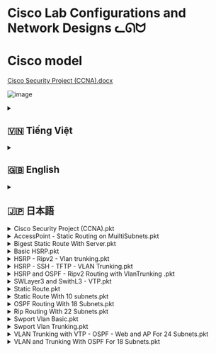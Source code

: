 # Cisco Lab Configurations and Network Designs ᓚᘏᗢ

# Cisco model
[Cisco Security Project (CCNA).docx](https://github.com/user-attachments/files/19053544/Cisco.Security.Project.CCNA.docx)

![image](https://github.com/user-attachments/assets/cdbd3e4b-6d1f-4ee6-9bca-18710c01608a)



<!-- Vietnamese -->
<details>
  <summary><h2>🇻🇳 Tiếng Việt</h2></summary>

## Giới thiệu

Repository này chứa các file cấu hình (packet tracer files - `.pkt`) và tài liệu thiết kế cho các bài lab mạng Cisco, bao gồm nhiều chủ đề như:

*   **Cisco Security:** Các cấu hình liên quan đến bảo mật mạng Cisco (CCNA Security).
*   **OSPF (Open Shortest Path First):** Cấu hình định tuyến OSPF cơ bản và nâng cao (nhiều subnet).
*   **RIP (Routing Information Protocol):** Cấu hình định tuyến RIP.
*   **Switchport VLAN:** Cấu hình VLAN cơ bản và trunking.
*   **VTP (VLAN Trunking Protocol):** Cấu hình VTP (quản lý VLAN tập trung).
*   **Webserver and AP (Access Point):** Cấu hình webserver và access point.
*   **SSH (Secure Shell):** Cấu hình SSH (truy cập/quản lý thiết bị từ xa, mã hóa).
*   **Cân bằng tải (Load Balancing):** Cấu hình cân bằng tải (phân phối lưu lượng, tăng khả năng chịu tải).
*   **Backup - Restore:** Cấu hình backup và restore cấu hình thiết bị.
*   **RADIUS (Remote Authentication Dial-In User Service):** Cấu hình RADIUS server (xác thực/ủy quyền tập trung).

## Nội dung

*   **`Cisco Security Project (CCNA).pkt`:** File Packet Tracer chứa các cấu hình bảo mật Cisco. Các lệnh cấu hình có thể bao gồm:
    *   `username <username> privilege <level> secret <password>` (Tạo user)
    *   `enable secret <password>` (Đặt mật khẩu enable)
    *   `line vty 0 4`
        *   `login local` (Yêu cầu đăng nhập bằng user local)
        *   `transport input ssh` (Chỉ cho phép kết nối SSH)
    *   `ip access-list standard <acl-name>` (Tạo access list)
        *   `permit <ip_address> <wildcard>`
        * `deny any`
    *   `ip access-group <acl-name> in` (Áp dụng access list vào interface)
    *   `service password-encryption` (Mã hoá mật khẩu)
    *   `security passwords min-length <length>` (Độ dài tối thiểu mật khẩu)
    *	`login block-for <seconds> attempts <number> within <seconds>` (Chống brute-force)
    *	`ip ssh version 2` (Chỉ sử dụng SSH version 2)
    * `crypto key generate rsa` (Tạo key RSA cho SSH, nên chỉ định `modulus <bitsize>`, ví dụ: `modulus 2048`)

*   **`OSPF Routing Basic.pkt`:** Cấu hình OSPF cơ bản. Các lệnh:
    *   `router ospf <process-id>`
    *   `network <network-address> <wildcard-mask> area <area-id>`
    *   `show ip ospf neighbor` (Kiểm tra neighbor)
    *   `show ip route ospf` (Xem route OSPF)
    *   `show ip ospf interface brief`

*   **`OSPF Routing With 18 Subnets.pkt`:** Cấu hình OSPF với nhiều subnet.  Cấu hình area, redistribute, default route (nếu cần).

*   **`Rip Routing With 22 Subnets.pkt`:** Cấu hình RIP với nhiều subnet.
    *   `router rip`
    *   `version 2`
    *   `network <network-address>` (classful network address)
    *   `no auto-summary`
    *   `show ip route rip`
    * `passive-interface <interface>` (nếu không muốn gửi update qua interface nào đó)

*   **`Swport Vlan Basic.pkt`:** Cấu hình VLAN cơ bản.
    *   `vlan <vlan-id>`
    *   `name <vlan-name>`
    *   `interface <interface-name>`
    *   `switchport mode access`
    *   `switchport access vlan <vlan-id>`
    *   `show vlan brief`

*   **`Swport Vlan Trunking.pkt`:** Cấu hình trunking.
    *   `interface <interface-name>`
    *   `switchport mode trunk`
    *   `switchport trunk encapsulation dot1q`
    *   `switchport trunk allowed vlan <vlan-list>` (hoặc `switchport trunk allowed vlan add/remove/except`)
    *   `show interfaces trunk`

*   **`VLAN and Trunking With OSPF For 18 Subnets.pkt`:** Kết hợp VLAN, trunking và OSPF.

*   **`VLAN Trunking with VTP - OSPF - Web and AP For 24 Subnets.pkt`:** Cấu hình VLAN, trunking, VTP, OSPF, webserver và AP.
    *   `vtp mode {server | client | transparent}`
    *   `vtp domain <domain-name>`
    *   `vtp password <password>`
    *   `ip address <ip-address> <subnet-mask>` (cho interface, webserver)
    *   Cấu hình DHCP (nếu cần).
    * Cấu hình Wireless LAN Controller (WLC) và AP.

* **`Load Balancing.pkt` (Ví dụ):** File này *có thể* chứa cấu hình cân bằng tải, tuy nhiên cần file cụ thể để biết chi tiết.  Cấu hình cân bằng tải phụ thuộc lớn vào thiết bị hoặc phần mềm được sử dụng. Ví dụ:
    * **Trên Router Cisco (PBR - Policy-Based Routing):**
        *  `route-map <map-name> permit 10`
        *  `match ip address <access-list>`
        *  `set ip next-hop <next-hop-1> <next-hop-2>`
        *  `ip access-list extended <access-list>` (định nghĩa traffic cần cân bằng tải).
        *  Áp dụng route-map vào interface: `ip policy route-map <map-name>`
    * **Trên Load Balancer chuyên dụng/Phần mềm (HAProxy, Nginx):** Cấu hình sẽ rất khác, và thường được thực hiện thông qua file cấu hình riêng của phần mềm đó.

* **`Backup_Restore.pkt` (Ví dụ):** File này *có thể* mô phỏng backup/restore.
    *   **Backup:**  `copy running-config tftp` (hoặc `copy startup-config tftp`), sau đó nhập địa chỉ IP của TFTP server và tên file.
    *   **Restore:** `copy tftp running-config` (hoặc `copy tftp startup-config`), sau đó nhập IP của TFTP server và tên file.
    * Sử dụng máy chủ TFTP trong Packet Tracer.

* **`RADIUS.pkt` (Ví dụ):** File này *có thể* mô phỏng RADIUS. Cần cài đặt RADIUS server (ví dụ, FreeRADIUS, hoặc sử dụng server có sẵn trong Packet Tracer), và cấu hình các thiết bị client để sử dụng RADIUS server đó:
     *  **Trên Router/Switch (client):**
        *   `radius server <server-name>`
        *   `address ipv4 <server-ip>`
        *   `key <shared-secret>`
        *   `aaa new-model` (bật AAA)
        *   `aaa authentication login default group radius local` (xác thực login bằng RADIUS, fallback về local)
        *   `aaa authorization exec default group radius local` (ủy quyền exec bằng RADIUS)
        * `line vty 0 4`
        *   `login authentication default`
     * **Trên RADIUS Server:** Cấu hình user, password, client (với shared secret).

## Hướng dẫn

1.  **Cài đặt Cisco Packet Tracer:** Cài đặt Cisco Packet Tracer.
2.  **Mở file:** Mở file `.pkt` tương ứng.
3.  **Khám phá:** Dùng các lệnh `show` (ví dụ: `show running-config`, `show ip interface brief`, `show vlan brief`, `show ip route`).

</details>

<!-- English -->
<details>
  <summary><h2>🇬🇧 English</h2></summary>

## Introduction

This repository contains Packet Tracer files (`.pkt`) and design documents for Cisco network labs, covering various topics such as:

*   **Cisco Security:** Cisco network security configurations (CCNA Security).
*   **OSPF (Open Shortest Path First):** Basic and advanced OSPF routing.
*   **RIP (Routing Information Protocol):** RIP routing configuration.
*   **Switchport VLAN:** Basic VLAN and trunking configurations.
*   **VTP (VLAN Trunking Protocol):** VTP configuration.
*   **Webserver and AP (Access Point):** Webserver and access point configuration.
*   **SSH (Secure Shell):**  SSH configuration (remote access/management, encryption).
*   **Load Balancing:** Load balancing configuration (traffic distribution, increased availability).
*   **Backup - Restore:** Device configuration backup and restore.
*   **RADIUS (Remote Authentication Dial-In User Service):** RADIUS server configuration (centralized authentication/authorization).

## Contents

*   **`Cisco Security Project (CCNA).pkt`:** Packet Tracer file with Cisco security configs.  Possible commands:
    *   `username <username> privilege <level> secret <password>`
    *   `enable secret <password>`
    *   `line vty 0 4`
        *   `login local`
        *   `transport input ssh`
    *   `ip access-list standard <acl-name>`
        *   `permit <ip_address> <wildcard>`
        *   `deny any`
    *   `ip access-group <acl-name> in`
    *   `service password-encryption`
    *   `security passwords min-length <length>`
    *	`login block-for <seconds> attempts <number> within <seconds>`
    *	`ip ssh version 2`
    *   `crypto key generate rsa` (Generate RSA key for SSH; consider specifying `modulus <bitsize>`, e.g., `modulus 2048`)

*   **`OSPF Routing Basic.pkt`:** Basic OSPF configuration. Commands:
    *   `router ospf <process-id>`
    *   `network <network-address> <wildcard-mask> area <area-id>`
    *   `show ip ospf neighbor`
    *   `show ip route ospf`
    *   `show ip ospf interface brief`

*   **`OSPF Routing With 18 Subnets.pkt`:** OSPF with multiple subnets. Area configuration, redistribution, default route (if needed).

*   **`Rip Routing With 22 Subnets.pkt`:** RIP with multiple subnets.
    *   `router rip`
    *   `version 2`
    *   `network <network-address>` (classful)
    *   `no auto-summary`
    *   `show ip route rip`
    *   `passive-interface <interface>`

*   **`Swport Vlan Basic.pkt`:** Basic VLAN configuration.
    *   `vlan <vlan-id>`
    *   `name <vlan-name>`
    *   `interface <interface-name>`
    *   `switchport mode access`
    *   `switchport access vlan <vlan-id>`
    *  `show vlan brief`

*   **`Swport Vlan Trunking.pkt`:** Trunking configuration.
    *   `interface <interface-name>`
    *   `switchport mode trunk`
    *   `switchport trunk encapsulation dot1q`
    *   `switchport trunk allowed vlan <vlan-list>`
    *   `show interfaces trunk`

*   **`VLAN and Trunking With OSPF For 18 Subnets.pkt`:** Combines VLAN, trunking, and OSPF.

*   **`VLAN Trunking with VTP - OSPF - Web and AP For 24 Subnets.pkt`:** VLAN, trunking, VTP, OSPF, webserver, and AP.
    *   `vtp mode {server | client | transparent}`
    *   `vtp domain <domain-name>`
    *   `vtp password <password>`
    *   `ip address <ip-address> <subnet-mask>` (for interfaces, webserver)
    *   DHCP configuration (if needed).
    *  Wireless LAN Controller (WLC) and AP configuration.

*   **`Load Balancing.pkt` (Example):** *Could* contain load balancing, but specific file is needed for details.  Highly dependent on the device/software.  Examples:
    *   **Cisco Router (PBR):**
        *   `route-map <map-name> permit 10`
        *   `match ip address <access-list>`
        *   `set ip next-hop <next-hop-1> <next-hop-2>`
        *   `ip access-list extended <access-list>` (define traffic to load balance).
        *   Apply route-map to interface: `ip policy route-map <map-name>`
    *   **Dedicated Load Balancer/Software (HAProxy, Nginx):** Configuration is very different, typically in a separate configuration file.

*   **`Backup_Restore.pkt` (Example):** *Could* simulate backup/restore.
    *   **Backup:** `copy running-config tftp` (or `copy startup-config tftp`), enter TFTP server IP and filename.
    *   **Restore:** `copy tftp running-config` (or `copy tftp startup-config`), enter TFTP server IP and filename.
    *   Use a TFTP server in Packet Tracer.

*   **`RADIUS.pkt` (Example):** *Could* simulate RADIUS.  Requires RADIUS server setup (e.g., FreeRADIUS, or use Packet Tracer's built-in server), and client device configuration:
    *   **On Router/Switch (client):**
        *   `radius server <server-name>`
        *   `address ipv4 <server-ip>`
        *   `key <shared-secret>`
        *   `aaa new-model`
        *   `aaa authentication login default group radius local`
        *   `aaa authorization exec default group radius local`
        *   `line vty 0 4`
        *    `login authentication default`
    *   **On RADIUS Server:** Configure users, passwords, clients (with shared secret).

## Instructions

1.  **Install Cisco Packet Tracer:** Install Cisco Packet Tracer.
2.  **Open File:** Open the relevant `.pkt` file.
3.  **Explore:** Use `show` commands (e.g., `show running-config`, `show ip interface brief`, `show vlan brief`, `show ip route`).

</details>

<!-- Japanese -->
<details>
  <summary><h2>🇯🇵 日本語</h2></summary>

## 概要

このリポジトリには、Cisco ネットワークラボ用の Packet Tracer ファイル (`.pkt`) と設計ドキュメントが含まれており、以下のようなさまざまなトピックをカバーしています。

*   **Cisco Security:** Cisco ネットワークセキュリティ設定 (CCNA Security)。
*   **OSPF (Open Shortest Path First):** 基本および高度な OSPF ルーティング。
*   **RIP (Routing Information Protocol):** RIP ルーティング設定。
*   **Switchport VLAN:** 基本的な VLAN とトランキング設定。
*   **VTP (VLAN Trunking Protocol):** VTP 設定。
*   **Webserver and AP (Access Point):** Web サーバーとアクセスポイントの設定。
*   **SSH (Secure Shell):** SSH 設定 (リモートアクセス/管理、暗号化)。
*   **ロードバランシング (Load Balancing):** ロードバランシング設定 (トラフィック分散、可用性向上)。
*   **バックアップ/リストア (Backup - Restore):** デバイス設定のバックアップとリストア。
*   **RADIUS (Remote Authentication Dial-In User Service):** RADIUS サーバー設定 (集中認証/認可)。

## 内容

*   **`Cisco Security Project (CCNA).pkt`:** Cisco セキュリティ設定を含む Packet Tracer ファイル。考えられるコマンド:
    *   `username <username> privilege <level> secret <password>`
    *   `enable secret <password>`
    *   `line vty 0 4`
        *   `login local`
        *   `transport input ssh`
    *   `ip access-list standard <acl-name>`
        *  `permit <ip_address> <wildcard>`
        * `deny any`
    *   `ip access-group <acl-name> in`
    *   `service password-encryption`
    *   `security passwords min-length <length>`
    *	`login block-for <seconds> attempts <number> within <seconds>`
    *	`ip ssh version 2`
    *   `crypto key generate rsa` (SSH 用の RSA キーを生成します。`modulus <bitsize>` (例: `modulus 2048`) の指定を検討してください)

*   **`OSPF Routing Basic.pkt`:** 基本的な OSPF 設定。コマンド:
    *   `router ospf <process-id>`
    *   `network <network-address> <wildcard-mask> area <area-id>`
    *   `show ip ospf neighbor`
    *   `show ip route ospf`
    *   `show ip ospf interface brief`

*   **`OSPF Routing With 18 Subnets.pkt`:** 複数のサブネットを持つ OSPF。エリア設定、再配布、デフォルトルート (必要な場合)。

*   **`Rip Routing With 22 Subnets.pkt`:** 複数のサブネットを持つ RIP。
    *   `router rip`
    *   `version 2`
    *   `network <network-address>` (クラスフル)
    *   `no auto-summary`
    *   `show ip route rip`
     *   `passive-interface <interface>`

*   **`Swport Vlan Basic.pkt`:** 基本的な VLAN 設定。
    *   `vlan <vlan-id>`
    *   `name <vlan-name>`
    *   `interface <interface-name>`
    *   `switchport mode access`
    *   `switchport access vlan <vlan-id>`
    *   `show vlan brief`

*   **`Swport Vlan Trunking.pkt`:** トランキング設定。
    *   `interface <interface-name>`
    *   `switchport mode trunk`
    *   `switchport trunk encapsulation dot1q`
    *   `switchport trunk allowed vlan <vlan-list>`
    *   `show interfaces trunk`

*   **`VLAN and Trunking With OSPF For 18 Subnets.pkt`:** VLAN、トランキング、OSPF を組み合わせたもの。

*   **`VLAN Trunking with VTP - OSPF - Web and AP For 24 Subnets.pkt`:** VLAN、トランキング、VTP、OSPF、Web サーバー、AP。
    *   `vtp mode {server | client | transparent}`
    *   `vtp domain <domain-name>`
    *   `vtp password <password>`
    *   `ip address <ip-address> <subnet-mask>` (インターフェイス、Web サーバー用)
    *   DHCP 設定 (必要な場合)。
    *   ワイヤレス LAN コントローラー (WLC) と AP の設定。

*   **`Load Balancing.pkt` (例):** ロードバランシングが含まれている*可能性*がありますが、詳細については特定のファイルが必要です。デバイス/ソフトウェアに大きく依存します。例:
    *   **Cisco ルーター (PBR):**
        *   `route-map <map-name> permit 10`
        *   `match ip address <access-list>`
        *   `set ip next-hop <next-hop-1> <next-hop-2>`
        *   `ip access-list extended <access-list>` (ロードバランシングするトラフィックを定義)。
        *   インターフェイスにルートマップを適用: `ip policy route-map <map-name>`
    *   **専用ロードバランサー/ソフトウェア (HAProxy、Nginx):** 設定は大きく異なり、通常は別の設定ファイルで行われます。

*   **`Backup_Restore.pkt` (例):** バックアップ/リストアをシミュレートしている*可能性*があります。
    *   **バックアップ:** `copy running-config tftp` (または `copy startup-config tftp`)、TFTP サーバーの IP とファイル名を入力。
    *   **リストア:** `copy tftp running-config` (または `copy tftp startup-config`)、TFTP サーバーの IP とファイル名を入力。
    *   Packet Tracer で TFTP サーバーを使用します。

*   **`RADIUS.pkt` (例):** RADIUS をシミュレートしている*可能性*があります。RADIUS サーバーのセットアップ (例: FreeRADIUS、または Packet Tracer の組み込みサーバーを使用) と、クライアントデバイスの設定が必要です。
    *   **ルーター/スイッチ (クライアント) 上:**
        *   `radius server <server-name>`
        *   `address ipv4 <server-ip>`
        *   `key <shared-secret>`
        *   `aaa new-model`
        *   `aaa authentication login default group radius local`
        * `aaa authorization exec default group radius local`
        * `line vty 0 4`
        * `login authentication default`

    *   **RADIUS サーバー上:** ユーザー、パスワード、クライアント (共有秘密を使用) を設定します。

## 説明書

1.  **Cisco Packet Tracer のインストール:** Cisco Packet Tracer をインストールします。
2.  **ファイルを開く:** 関連する `.pkt` ファイルを開きます。
3.  **確認:** `show` コマンド (例: `show running-config`, `show ip interface brief`, `show vlan brief`, `show ip route`) を使用します。

</details>



<details>
  <summary>Cisco Security Project (CCNA).pkt</summary>

# Picture 1
![image](https://github.com/user-attachments/assets/05e84cb1-5fb4-4f66-b3a0-8b463bec4d99)
![image](https://github.com/user-attachments/assets/2751b086-66d1-4640-ad0f-8a34fe6bda64)

</details>


<details>
  <summary>AccessPoint - Static Routing on MuiltiSubnets.pkt</summary>

# Picture 1
![image](https://github.com/user-attachments/assets/7a258009-aaad-4977-992e-156fa66aa62c)

</details>



<details>
  <summary>Bigest Static Route With Server.pkt</summary>

# Picture 1
![image](https://github.com/user-attachments/assets/49b9257e-188a-4e19-a0a0-7941df129157)


</details>



<details>
  <summary>Basic HSRP.pkt</summary>
  
# Picture 1
![image](https://github.com/user-attachments/assets/e972c42a-1351-4832-b366-9fffa2277947)

</details>



<details>
  <summary>HSRP - Ripv2 - Vlan trunking.pkt</summary>
  
# Picture 1
![image](https://github.com/user-attachments/assets/3b436fcd-331a-42d7-ad03-ae243af08258)


</details>


<details>
  <summary>HSRP - SSH - TFTP - VLAN Trunking.pkt</summary>
  
# Picture 1
![image](https://github.com/user-attachments/assets/57740d96-85b6-4c8e-b6a4-60b1e257c9ba)

</details>




<details>
  <summary>HSRP and OSPF - Ripv2 Routing with VlanTrunking .pkt</summary>
  
# Picture 1
![image](https://github.com/user-attachments/assets/fb37eff0-3f1d-420b-ad6e-d5c2b95c692c)


</details>



<details>
  <summary>SWLayer3 and SwithL3 - VTP.pkt</summary>
  
# Picture 1
![image](https://github.com/user-attachments/assets/fe91f171-6e86-4f1f-b0d6-58e91af0d6d9)


</details>


<details>
  <summary>Static Route.pkt</summary>
  
# Picture 1
![image](https://github.com/user-attachments/assets/da5df2b3-7d5b-43e0-92b0-75ab53125463)



</details>



<details>
  <summary>Static Route With 10 subnets.pkt</summary>
  
# Picture 1
![image](https://github.com/user-attachments/assets/3799540e-536d-4b44-8a0f-f655fd99165e)


</details>




<details>
  <summary>OSPF Routing With 18 Subnets.pkt</summary>

# Picture 1
![image](https://github.com/user-attachments/assets/0b2b5ba7-dc11-49ef-ae30-32e39b633ed2)

</details>


<details>
  <summary>Rip Routing With 22 Subnets.pkt</summary>

# Picture 1
![image](https://github.com/user-attachments/assets/3254187c-f694-43d7-99bc-886acc9dd64b)

</details>



<details>
  <summary>Swport Vlan Basic.pkt</summary>

# Picture 1
![image](https://github.com/user-attachments/assets/3c55d47d-b7ca-4706-8ec5-5497a660a91e)

</details>



<details>
  <summary>Swport Vlan Trunking.pkt</summary>

# Picture 1
![image](https://github.com/user-attachments/assets/3c09b939-adf5-4f5e-8538-ffd8f2b6b20c)

</details>


<details>
  <summary>VLAN Trunking with VTP - OSPF - Web and AP For 24 Subnets.pkt</summary>

# Picture 1
![image](https://github.com/user-attachments/assets/f25261ce-a2e4-4404-a72a-fc8964479c12)


</details>


<details>
  <summary>VLAN and Trunking With OSPF For 18 Subnets.pkt</summary>

# Picture 1
![image](https://github.com/user-attachments/assets/3f867478-9133-47ba-8016-f617d09ee866)


</details>



